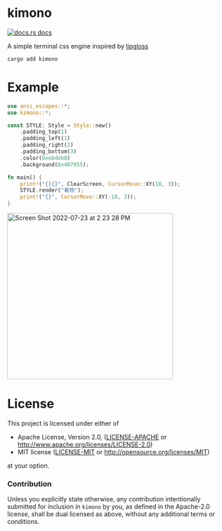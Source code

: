 # kimono

<a href="https://docs.rs/kimono"><img src="https://img.shields.io/badge/docs-latest-blue.svg?style=flat-square" alt="docs.rs docs" /></a>

A simple terminal css engine inspired by [lipgloss](https://github.com/charmbracelet/lipgloss)

```rust
cargo add kimono
```
# Example

```rust
use ansi_escapes::*;
use kimono::*;

const STYLE: Style = Style::new()
    .padding_top(1)
    .padding_left(1)
    .padding_right(2)
    .padding_bottom(3)
    .color(0xebdeb8)
    .background(0x407955);

fn main() {
    print!("{}{}", ClearScreen, CursorMove::XY(10, 3));
    STYLE.render("着物");
    print!("{}", CursorMove::XY(-10, 3));
}
```
<img width="377" alt="Screen Shot 2022-07-23 at 2 23 28 PM" src="https://user-images.githubusercontent.com/294042/180623295-f0a7f94f-19b1-476d-9d48-04c29478911e.png">

# License

This project is licensed under either of

 * Apache License, Version 2.0, ([LICENSE-APACHE](LICENSE-APACHE) or
   http://www.apache.org/licenses/LICENSE-2.0)
 * MIT license ([LICENSE-MIT](LICENSE-MIT) or
   http://opensource.org/licenses/MIT)

at your option.

### Contribution

Unless you explicitly state otherwise, any contribution intentionally submitted
for inclusion in `kimono` by you, as defined in the Apache-2.0 license, shall be
dual licensed as above, without any additional terms or conditions.
